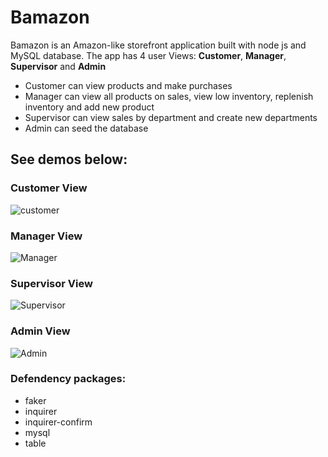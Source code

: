 # Bamazon
Bamazon is an Amazon-like storefront application built with node js and MySQL database.
The app has 4 user Views: **Customer**, **Manager**, **Supervisor** and **Admin**
* Customer can view products and make purchases
* Manager can view all products on sales, view low inventory, replenish inventory and add new product
* Supervisor can view sales by department and create new departments
* Admin can seed the database

## See demos below:
### Customer View
![customer](/images/customer.gif)

### Manager View
![Manager](/images/manager.gif)

### Supervisor View
![Supervisor](/images/supervisor.gif)

### Admin View
![Admin](/images/admin.gif)

### Defendency packages:
* faker
* inquirer
* inquirer-confirm
* mysql
* table